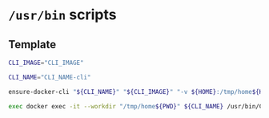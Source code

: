 # `/usr/bin` scripts

## Template

```sh
CLI_IMAGE="CLI_IMAGE"

CLI_NAME="CLI_NAME-cli"

ensure-docker-cli "${CLI_NAME}" "${CLI_IMAGE}" "-v ${HOME}:/tmp/home${HOME}  -e HOME=/tmp/home${HOME}"

exec docker exec -it --workdir "/tmp/home${PWD}" ${CLI_NAME} /usr/bin/CLI_NAME "${@}"
```
